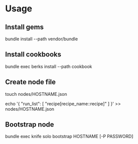 # Usage

## Install gems

   bundle install --path vendor/bundle

## Install cookbooks

   bundle exec berks install --path cookbook

## Create node file

   touch nodes/HOSTNAME.json

   echo '{ "run_list": [ "recipe[recipe_name::recipe]" ] }' >> nodes/HOSTNAME.json

## Bootstrap node

   bundle exec knife solo bootstrap HOSTNAME [-P PASSWORD]

